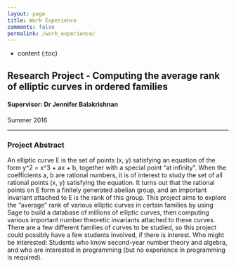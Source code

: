 ```yaml
---
layout: page
title: Work Experience
comments: false
permalink: /work_experience/
---
```


* content
{:toc}

## Research Project - Computing the average rank of elliptic curves in ordered families

#### Supervisor: Dr Jennifer Balakrishnan

Summer 2016

---

### Project Abstract

An elliptic curve E is the set of points (x, y) satisfying an equation of the form y^2 = x^3 + ax + b, together with a special point “at infinity”. When the coefficients a, b are rational numbers, it is of interest to study the set of all rational points (x, y) satisfying the equation. It turns out that the rational points on E form a finitely generated abelian group, and an important invariant attached to E is the rank of this group. This project aims to explore the “average” rank of various elliptic curves in certain families by using Sage to build a database of millions of elliptic curves, then computing various important number theoretic invariants attached to these curves. There are a few different families of curves to be studied, so this project could possibly have a few students involved, if there is interest.
Who might be interested: Students who know second-year number theory and algebra, and who are interested in programming (but no experience in
programming is required).